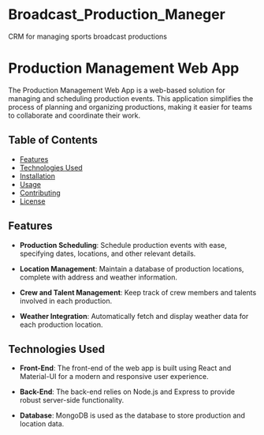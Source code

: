 # Broadcast_Production_Maneger

CRM for managing sports broadcast productions

# Production Management Web App

The Production Management Web App is a web-based solution for managing and scheduling production events. This application simplifies the process of planning and organizing productions, making it easier for teams to collaborate and coordinate their work.

## Table of Contents

- [Features](#features)
- [Technologies Used](#technologies-used)
- [Installation](#installation)
- [Usage](#usage)
- [Contributing](#contributing)
- [License](#license)

## Features

- **Production Scheduling**: Schedule production events with ease, specifying dates, locations, and other relevant details.

- **Location Management**: Maintain a database of production locations, complete with address and weather information.

- **Crew and Talent Management**: Keep track of crew members and talents involved in each production.

- **Weather Integration**: Automatically fetch and display weather data for each production location.

## Technologies Used

- **Front-End**: The front-end of the web app is built using React and Material-UI for a modern and responsive user experience.

- **Back-End**: The back-end relies on Node.js and Express to provide robust server-side functionality.

- **Database**: MongoDB is used as the database to store production and location data.

